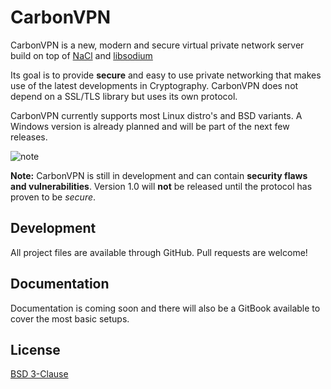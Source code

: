 
# CarbonVPN

CarbonVPN is a new, modern and secure virtual private network server
build on top of [NaCl](http://nacl.cr.yp.to/) and [libsodium](https://github.com/jedisct1/libsodium)

Its goal is to provide **secure** and easy to use private networking that 
makes use of the latest developments in Cryptography.
CarbonVPN does not depend on a SSL/TLS library but uses its own protocol.

CarbonVPN currently supports most Linux distro's and BSD variants.
A Windows version is already planned and will be part of the next few releases.

![note](http://www.corpsnedmanuals.us/images/ned-icon-red-exclamation-point.png "Security note")

**Note:** CarbonVPN is still in development and can contain **security flaws and vulnerabilities**.
Version 1.0 will **not** be released until the protocol has proven to be _secure_.

## Development

All project files are available through GitHub. Pull requests are welcome!

## Documentation

Documentation is coming soon and there will also be a GitBook available to
cover the most basic setups.

## License

[BSD 3-Clause](https://github.com/yorickdewid/CarbonVPN/blob/master/LICENSE)
